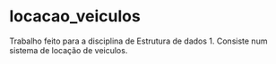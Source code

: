 # locacao_veiculos
Trabalho feito para a disciplina de Estrutura de dados 1. Consiste num sistema de locação de veiculos.
